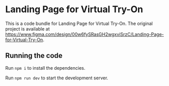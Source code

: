 
  # Landing Page for Virtual Try-On

  This is a code bundle for Landing Page for Virtual Try-On. The original project is available at https://www.figma.com/design/00w6fySRasGH2wgxviSrzC/Landing-Page-for-Virtual-Try-On.

  ## Running the code

  Run `npm i` to install the dependencies.

  Run `npm run dev` to start the development server.
  